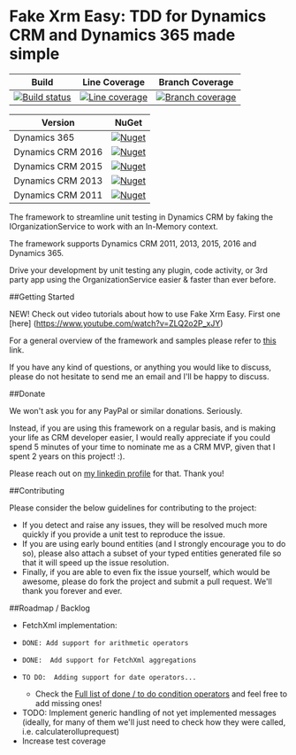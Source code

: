 ﻿Fake Xrm Easy: TDD for Dynamics CRM and Dynamics 365 made simple
=================================================================================

|Build|Line Coverage|Branch Coverage|
|-----------|-----|-----------------|
|[![Build status](https://ci.appveyor.com/api/projects/status/2g8yc8jg817746du?svg=true)](https://ci.appveyor.com/project/Jordi/fake-xrm-easy)|[![Line coverage](https://cdn.rawgit.com/jordimontana82/fake-xrm-easy/master/test/reports/badge_linecoverage.svg?v=1.22.1)](https://cdn.rawgit.com/jordimontana82/fake-xrm-easy/master/test/reports/index.htm?v=1.22.1)|[![Branch coverage](https://cdn.rawgit.com/jordimontana82/fake-xrm-easy/master/test/reports/badge_branchcoverage.svg?v=1.22.1)](https://cdn.rawgit.com/jordimontana82/fake-xrm-easy/master/test/reports/index.htm?v=1.22.1)|

|Version|NuGet|
|-----------|-----|
|Dynamics 365|[![Nuget](https://buildstats.info/nuget/fakexrmeasy.365?v=1.22.1)](https://www.nuget.org/packages/fakexrmeasy.365)|
|Dynamics CRM 2016|[![Nuget](https://buildstats.info/nuget/fakexrmeasy.2016?v=1.22.1)](https://www.nuget.org/packages/fakexrmeasy.2016)|
|Dynamics CRM 2015|[![Nuget](https://buildstats.info/nuget/fakexrmeasy.2015?v=1.22.1)](https://www.nuget.org/packages/fakexrmeasy.2015)|
|Dynamics CRM 2013|[![Nuget](https://buildstats.info/nuget/fakexrmeasy.2013?v=1.22.1)](https://www.nuget.org/packages/fakexrmeasy.2013)|
|Dynamics CRM 2011|[![Nuget](https://buildstats.info/nuget/fakexrmeasy?v=1.22.1)](https://www.nuget.org/packages/fakexrmeasy)|

The framework to streamline unit testing in Dynamics CRM by faking the IOrganizationService to work with an In-Memory context.

The framework supports Dynamics CRM 2011, 2013, 2015, 2016 and Dynamics 365.

Drive your development by unit testing any plugin, code activity, or 3rd party app using the OrganizationService easier & faster than ever before.

##Getting Started

NEW! Check out video tutorials about how to use Fake Xrm Easy. First one [here] (https://www.youtube.com/watch?v=ZLQ2o2P_xJY)

For a general overview of the framework and samples please refer to [this](http://dynamicsvalue.com/get-started/overview?source=git) link. 

If you have any kind of questions, or anything you would like to discuss, please do not hesitate to send me an email and I'll be happy to discuss.

##Donate 

We won't ask you for any PayPal or similar donations. Seriously.

Instead, if you are using this framework on a regular basis, and is making your life as CRM developer easier, I would really appreciate if you could spend 5 minutes of your time to nominate me as a CRM MVP, given that I spent 2 years on this project! :). 

Please reach out on [my linkedin profile](https://www.linkedin.com/in/jordimontana) for that. Thank you! 

##Contributing

Please consider the below guidelines for contributing to the project:

* If you detect and raise any issues, they will be resolved much more quickly if you provide a unit test to reproduce the issue. 
* If you are using early bound entities (and I strongly encourage you to do so), please also attach a subset of your typed entities generated file so that it will speed up the issue resolution.
* Finally, if you are able to even fix the issue yourself, which would be awesome, please do fork the project and submit a pull request. We'll thank you forever and ever. 


##Roadmap / Backlog

*  FetchXml implementation:
*     DONE: Add support for arithmetic operators
*     DONE:  Add support for FetchXml aggregations
*     TO DO:  Adding support for date operators...
	-	Check the [Full list of done / to do condition operators](https://github.com/jordimontana82/fake-xrm-easy/blob/master/FakeXrmEasy.Tests.Shared/FakeContextTests/FetchXml/ConditionOperatorTests.cs#L19-L110) and feel free to add missing ones!
*    TODO: Implement generic handling of not yet implemented messages (ideally, for many of them we'll just need to check how they were called, i.e. calculaterolluprequest)
*  Increase test coverage
  

